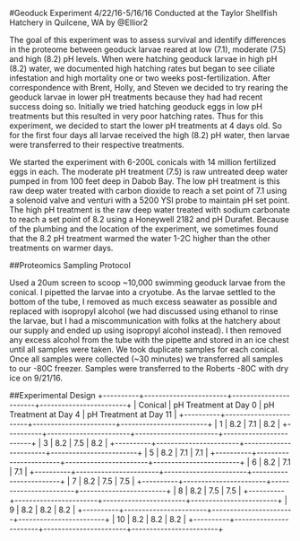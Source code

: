 #Geoduck Experiment
4/22/16-5/16/16 Conducted at the Taylor Shellfish Hatchery in Quilcene, WA by @Ellior2

The goal of this experiment was to assess survival and identify differences in the proteome between geoduck larvae reared at low (7.1), moderate (7.5) and high (8.2) pH levels. When were hatching geoduck larvae in high pH (8.2) water, we documented high hatching rates but began to see ciliate infestation and high mortality one or two weeks post-fertilization. After correspondence with Brent, Holly, and Steven we decided to try rearing the geoduck larvae in lower pH treatments because they had had recent success doing so. Initially we tried hatching geoduck eggs in low pH treatments but this resulted in very poor hatching rates. Thus for this experiment, we decided to start the lower pH treatments at 4 days old. So for the first four days all larvae received the high (8.2) pH water, then larvae were transferred to their respective treatments.

We started the experiment with 6-200L conicals with 14 million fertilized eggs in each. The moderate pH treatment (7.5) is raw untreated deep water pumped in from 100 feet deep in Dabob Bay. The low pH treatment is this raw deep water treated with carbon dioxide to reach a set point of 7.1 using a solenoid valve and venturi with a 5200 YSI probe to maintain pH set point. The high pH treatment is the raw deep water treated with sodium carbonate to reach a set point of 8.2 using a Honeywell 2182 and pH Durafet. Because of the plumbing and the location of the experiment, we sometimes found that the 8.2 pH treatment warmed the water 1-2C higher than the other treatments on warmer days.

##Proteomics Sampling Protocol

Used a 20um screen to scoop ~10,000 swimming geoduck larvae from the conical. I pipetted the larvae into a cryotube. As the larvae settled to the bottom of the tube, I removed as much excess seawater as possible and replaced with isopropyl alcohol (we had discussed using ethanol to rinse the larvae, but I had a miscommunication with folks at the hatchery about our supply and ended up using isopropyl alcohol instead). I then removed any excess alcohol from the tube with the pipette and stored in an ice chest until all samples were taken. We took duplicate samples for each conical. Once all samples were collected (~30 minutes) we transferred all samples to our -80C freezer. Samples were transferred to the Roberts -80C with dry ice on 9/21/16.


##Experimental Design
+----------+-----------------------+-----------------------+------------------------+
| Conical  | pH Treatment at Day 0 | pH Treatment at Day 4 | pH Treatment at Day 11 |
+----------+-----------------------+-----------------------+------------------------+
| 1        | 8.2                   | 7.1                   | 8.2                    |
+----------+-----------------------+-----------------------+------------------------+
| 3        | 8.2                   | 7.5                   | 8.2                    |
+----------+-----------------------+-----------------------+------------------------+
| 5        | 8.2                   | 7.1                   | 7.1                    |
+----------+-----------------------+-----------------------+------------------------+
| 6        | 8.2                   | 7.1                   | 7.1                    |
+----------+-----------------------+-----------------------+------------------------+
| 7        | 8.2                   | 7.5                   | 7.5                    |
+----------+-----------------------+-----------------------+------------------------+
| 8        | 8.2                   | 7.5                   | 7.5                    |
+----------+-----------------------+-----------------------+------------------------+
| 9        | 8.2                   | 8.2                   | 8.2                    |
+----------+-----------------------+-----------------------+------------------------+
| 10       | 8.2                   | 8.2                   | 8.2                    |
+----------+-----------------------+-----------------------+------------------------+
